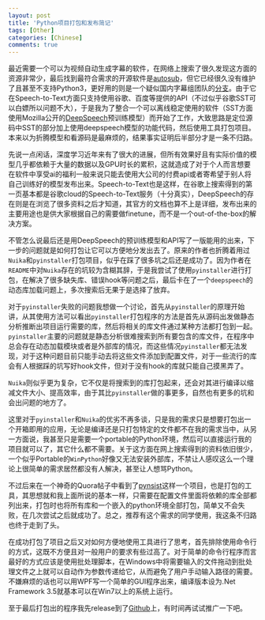 ```yaml
---
layout: post
title: 'Python项目打包和发布简记'
tags: [Other]
categories: [Chinese]
comments: true
---
```


最近需要一个可以为视频自动生成字幕的软件，在网络上搜索了很久发现这方面的资源非常少，最后找到最符合需求的开源软件是[autosub](https://github.com/agermanidis/autosub)，但它已经很久没有维护了且甚至不支持Python3，更好用的则是一个疑似国内字幕组团队的[分支](https://github.com/BingLingGroup/autosub)。由于它在Speech-to-Text方面只支持使用谷歌、百度等提供的API（不过似乎谷歌SST可以白嫖所以问题不大），于是我为了整合一个可以离线稳定使用的软件（SST方面使用Mozilla公开的[DeepSpeech](https://github.com/mozilla/DeepSpeech)预训练模型）而开始了工作，大致思路是定位源码中SST的部分加上使用deepspeech模型的功能代码，然后使用工具打包项目。本来以为折腾模型和看源码是最麻烦的，结果事实证明后半部分才是一条不归路。

先说一点闲话，深度学习近年来有了很大的进展，但所有效果好且有实际价值的模型几乎都依赖于大量的数据以及GPU时长的累积，这就造成了对于个人而言想要在软件中享受ai的福利一般来说只能去使用大公司的付费api或者寄希望于别人将自己训练好的模型发布出来。Speech-to-Text也是这样，在谷歌上搜索得到的第一页基本都是谷歌cloud的Speech-to-Text服务（十分真实），DeepSpeech的存在则是在浏览了很多资料之后才知道，其官方的文档也算不上是详细，发布出来的主要用途也是供大家根据自己的需要做finetune，而不是一个out-of-the-box的解决方案。

不管怎么说最后还是用DeepSpeech的预训练模型和API写了一版能用的出来，下一步的问题就是如何打包让它可以方便地分发出去了。原来的作者也折腾着用过`Nuika`和`pyinstaller`打包项目，似乎在踩了很多坑之后还是成功了。因为作者在`README`中对`Nuika`存在的坑较为含糊其辞，于是我尝试了使用`pyinstaller`进行打包，在解决了很多缺失库、错误hook等问题之后，最后卡在了一个`deepspeech`的动态库加载问题上，多次搜索后无果于是选择了放弃。

对于`pyinstaller`失败的问题我想做一个讨论，首先从`pyinstaller`的原理开始讲，从其使用方法可以看出`pyinstaller`打包程序的方法是首先从源码出发做静态分析推断出项目运行需要的库，然后将相关的库文件通过某种方法都打包到一起。`pyinstaller`主要的问题就是静态分析很难搜索到所有要包含的库文件，在程序中总会存在动态加载模块或者是外部库的情况，而这些情况`pyinstaller`都无法发现，对于这种问题目前只能手动去将这些文件添加到配置文件，对于一些流行的库会有人根据踩的坑写好hook文件，但对于没有hook的库就只能自己摸黑弄了。

`Nuika`则似乎更为复杂，它不仅是将搜索到的库打包起来，还会对其进行编译以缩减文件大小、提高效率，由于其比`pyinstaller`做的事更多，自然也有更多的坑和会出问题的地方了。

这里对于`pyinstaller`和`Nuika`的优劣不再多谈，只是我的需求只是想要打包出一个开箱即用的应用，无论是编译还是只打包特定的文件都不在我的需求当中，从另一方面说，我甚至只是需要一个portable的Python环境，然后可以直接运行我的项目就可以了，其它什么都不需要。关于这方面在网上搜索得到的资料依旧很少，一个似乎Portable的`WinPython`好像又无法安装外部库，不禁让人感叹这么一个理论上很简单的需求居然都没有人解决，甚至让人想骂Python。

不过后来在一个神奇的Quora帖子中看到了[pynsist](https://github.com/takluyver/pynsist)这样一个项目，也是打包的工具，其思想就和我上面所说的基本一样，只需要在配置文件里面将依赖的库全部都列出来，打包时也将所有库和一个嵌入的python环境全部打包，简单又不会失败，在几次尝试之后就成功了。总之，推荐有这个需求的同学使用，我这条不归路也终于走到了头。

在成功打包了项目之后又对如何方便地使用工具进行了思考，首先排除使用命令行的方式，这既不方便且对一般用户的要求有些过高了。对于简单的命令行程序而言最好的方式应该是使用批处理脚本，在Windows中将需要输入的文件拖动到批处理文件之上就可以自动作为参数传递给它，从而避免了用户手动输入路径的需要。不嫌麻烦的话也可以用WPF写一个简单的GUI程序出来，编译版本设为.Net Framework 3.5就基本可以在Win7以上的系统上运行。

至于最后打包出的程序我先release到了[Github](https://github.com/ouromoros/autosub/releases/tag/mk3)上，有时间再试试推广一下吧。
